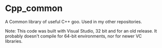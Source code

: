 # Cpp_common
A Common library of useful C++ goo. Used in my other repositories.

Note: This code was built with Visual Studio, 32 bit and for an old release. 
It probably doesn't compile for 64-bit environments, nor for newer VC libraries.
